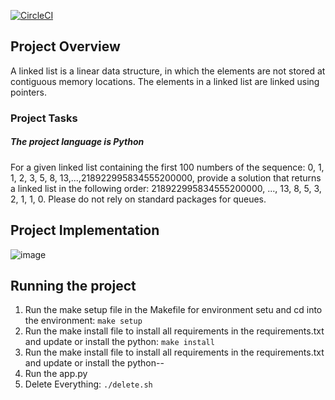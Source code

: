 [![CircleCI](https://circleci.com/gh/JohnOMDev/Linked-List-and-Reverse-with-Python.svg?style=svg)](https://circleci.com/gh/JohnOMDev/Linked-List-and-Reverse-with-Python)

## Project Overview
A linked list is a linear data structure, in which the elements are not stored at contiguous memory locations. The elements in a linked list are linked using pointers.

### Project Tasks

#####   The project language is Python
For a given linked list containing the first 100 numbers of the sequence: 0, 1, 1, 2, 3, 5, 8, 13,...,218922995834555200000, provide a solution that returns a linked list in the following order: 218922995834555200000, ..., 13, 8, 5, 3, 2, 1, 1, 0. Please do not rely on standard packages for queues.

## Project Implementation

![image](https://user-images.githubusercontent.com/50584494/87039152-0b59cb00-c1ef-11ea-97f4-60fd36528d4c.png)

## Running the project
1. Run the make setup file in the Makefile for environment setu and cd into the environment:  `make setup`
2. Run the make install file to install all requirements in the requirements.txt and update or install the python:  `make install`
3. Run the make install file to install all requirements in the requirements.txt and update or install the python--
4. Run the app.py
5. Delete Everything:  `./delete.sh`
